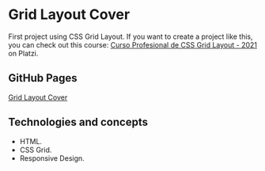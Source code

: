 # Grid Layout Cover

First project using CSS Grid Layout. If you want to create a project like this, you can check out this course: [Curso Profesional de CSS Grid Layout - 2021](https://platzi.com/cursos/css-grid-layout/) on Platzi.

## GitHub Pages

[Grid Layout Cover](https://mauriciojcarrillo.github.io/grid-layout-cover)

## Technologies and concepts

- HTML.
- CSS Grid.
- Responsive Design.
